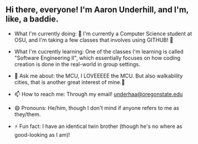 ## Hi there, everyone! I'm Aaron Underhill, and I'm, like, a baddie. 


- What I'm currently doing: 🔭 I'm currently a Computer Science student at OSU, and I'm taking a few classes that involves using GITHUB! 🔭 

- What I'm cucrently learning: One of the classes I'm learning is called "Software Engineering II", which essentially focuses on how coding creation is done in the real-world in group settings. 

-  💬 Ask me about: the MCU, I LOVEEEEE the MCU. But also walkability cities, that is another great interest of mine.💬
   
- 📫 How to reach me: Through my email! underhaa@oregonstate.edu
  
- 😄 Pronouns: He/him, though I don't mind if anyone refers to me as they/them.
  
- ⚡ Fun fact: I have an identical twin brother (though he's no where as good-looking as I am)! 

